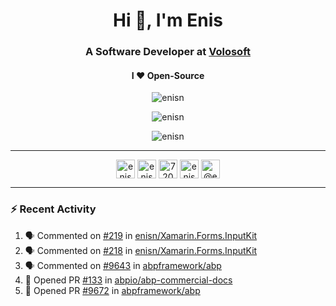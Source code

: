 <h1 align="center">Hi 👋, I'm Enis</h1>
<h3 align="center">A Software Developer at <a href="https://volosoft.com/">Volosoft</a></h3>

<h4 align="center"> I ❤ Open-Source</h4>

<p align="center"> <img src="https://komarev.com/ghpvc/?username=enisn" alt="enisn" /> </p>

<p align="center">
<img src="https://github-readme-stats.vercel.app/api/top-langs/?username=enisn&layout=compact" alt="enisn" />
</p>

<p align="center">
<img src="https://github-readme-stats.vercel.app/api?username=enisn&show_icons=true" alt="enisn" />
</p>

<hr />

<p align="center">
<a href="https://dev.to/enisn" target="blank"><img align="center" src="https://cdn.jsdelivr.net/npm/simple-icons@3.0.1/icons/dev-dot-to.svg" alt="enisn" height="30" width="30" /></a>
<a href="https://twitter.com/enisnecipoglu" target="blank"><img align="center" src="https://cdn.jsdelivr.net/npm/simple-icons@3.0.1/icons/twitter.svg" alt="enisnecipoglu" height="30" width="30" /></a>
<a href="https://stackoverflow.com/users/7200126" target="blank"><img align="center" src="https://cdn.jsdelivr.net/npm/simple-icons@3.0.1/icons/stackoverflow.svg" alt="7200126" height="30" width="30" /></a>
<a href="https://instagram.com/enisnecipoglu" target="blank"><img align="center" src="https://cdn.jsdelivr.net/npm/simple-icons@3.0.1/icons/instagram.svg" alt="enisnecipoglu" height="30" width="30" /></a>
<a href="https://medium.com/@enis.necipoglu" target="blank"><img align="center" src="https://cdn.jsdelivr.net/npm/simple-icons@3.0.1/icons/medium.svg" alt="@enis.necipoglu" height="30" width="30" /></a>
</p>

<hr />

### :zap: Recent Activity

<!--START_SECTION:activity-->
1. 🗣 Commented on [#219](https://github.com/enisn/Xamarin.Forms.InputKit/issues/219) in [enisn/Xamarin.Forms.InputKit](https://github.com/enisn/Xamarin.Forms.InputKit)
2. 🗣 Commented on [#218](https://github.com/enisn/Xamarin.Forms.InputKit/issues/218) in [enisn/Xamarin.Forms.InputKit](https://github.com/enisn/Xamarin.Forms.InputKit)
3. 🗣 Commented on [#9643](https://github.com/abpframework/abp/issues/9643) in [abpframework/abp](https://github.com/abpframework/abp)
4. 💪 Opened PR [#133](https://github.com/abpio/abp-commercial-docs/pull/133) in [abpio/abp-commercial-docs](https://github.com/abpio/abp-commercial-docs)
5. 💪 Opened PR [#9672](https://github.com/abpframework/abp/pull/9672) in [abpframework/abp](https://github.com/abpframework/abp)
<!--END_SECTION:activity-->
